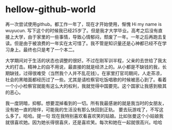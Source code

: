 # hellow-github-world
再一次尝试使用github。都工作一年了，现在才开始使用，惭愧
Hi my name is wuyucun.
写下这个的时候我已经25岁了。但是我才大学毕业。高考之后没有直接上大学，由于家里的一些事情，导致心情郁闷，颓废了一年。一年之后再跑去复读。但是由于被浪费的一年实在太可惜了。我不管是知识量还是心神都已经不在学习身上。最终也只是考了一个本二。

大学期间对于生活的状态也调整的很好。不过在刚军训半程，父亲的去世给了我太大的打击。精神上的自不用说，最直接的就是经济上的。从小都是不缺钱的我，长期缺钱，过得很难受（当然我个人并不乱花钱）。在家里打官司期间，人走茶凉，社会的黑暗面都经历过了一些。尤其是请检察官吃饭唱歌的时候被恶心到了。看着一个小小检察官就能有这么大的权利，我就觉得中国要完。这个国家让我感到极其的恶心。

我一度阴暗，抑郁。想要混掉看到的一切。所有我最感谢的就是我当时的女朋友，没有她一直的陪伴，可能我的生活没有那么快回到正轨。
要去玩游戏了，不写这么多了。哈哈。提一句 现在我特别喜欢看喜欢笑的姑娘。比如张曼这个小姑娘我就很喜欢她。因为她长得很喜庆，还是喜欢笑。每次和她在一起就很高兴。哈哈
